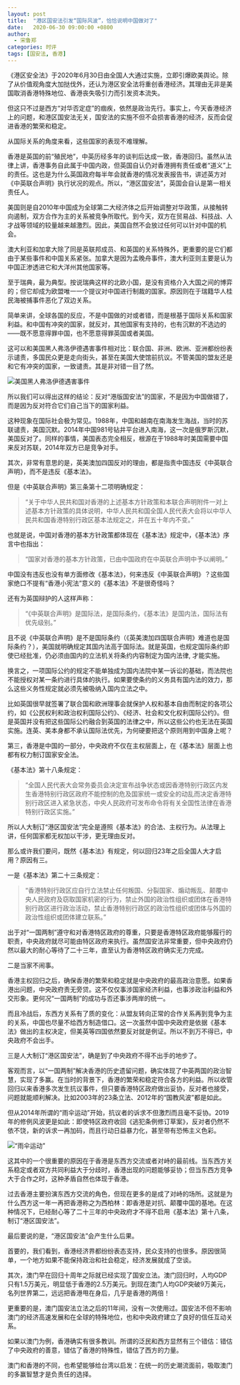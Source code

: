```yaml
---
layout: post
title:  "港区国安法引发“国际风波”，恰恰说明中国做对了"
date:   2020-06-30 09:00:00 +0800
author: 
  - 宋鲁郑
categories: 时评
tags: [国安法, 香港]
---
```

《港区安全法》于2020年6月30日由全国人大通过实施，立即引爆欧美舆论。除了从价值观角度大加挞伐外，还认为港区安全法将重创香港经济。其理由无非是美国取消香港特殊地位、香港丧失吸引力而引发资本流失。

但这只不过是西方“对华否定症”的痼疾，依然是政治先行。事实上，今天香港经济上的问题，和港区国安法无关，国安法的实施不但不会损害香港的经济，反而会促进香港的繁荣和稳定。

从国际关系的角度来看，这些国家的表现不难理解。

香港是英国的前“殖民地”，中英历经多年的谈判后达成一致，香港回归。虽然从法律上讲，香港事务自此属于中国内政，但英国自认仍对香港拥有责任或者“道义”上的责任。这也是为什么英国政府每半年会就香港的情况发表报告书，讲述英方对《中英联合声明》执行状况的观点。所以，“港区国安法”，英国会自认是第一相关责任人。

美国则是自2010年中国成为全球第二大经济体之后开始调整对华政策，从接触转向遏制，双方合作为主的关系被竞争所取代。到今天，双方在贸易战、科技战、人才战等领域的较量越来越激烈。因此，美国自然不会放过任何可以针对中国的机会。

澳大利亚和加拿大除了同是英联邦成员、和英国的关系特殊外，更重要的是它们都由于某些事件和中国关系紧张。加拿大是因为孟晚舟事件，澳大利亚则主要是认为中国正渗透进它和大洋州其他国家等。

至于瑞典，最为典型。按说瑞典这样的北欧小国，是没有资格介入大国之间的博弈的；但它却成为欧盟唯一一个提议对中国进行制裁的国家。原因则在于瑞籍华人桂民海被捕事件恶化了双边关系。

简单来讲，全球各国的反应，不是中国做的对或者错，而是根基于国际关系和国家利益。和中国有冲突的国家，就反对，其他国家有支持的，也有沉默的不选边的——既不愿意得罪中国，也不愿意得罪英国或者美国。

这可以和美国黑人弗洛伊德遇害事件相对比：联合国、非洲、欧洲、亚洲都纷纷表示谴责，多国民众更是走向街头，甚至在美国大使馆前抗议。不管美国的盟友还是和它有冲突的国家，一致谴责。其是非对错一目了然。

![美国黑人弗洛伊德遇害事件]({{site.url}}/assets/images/20200629171645260.gif)  

所以我们可以得出这样的结论：反对“港版国安法”的国家，不是因为中国做错了，而是因为反对符合它们自己当下的国家利益。

这种现象在国际社会极为常见。1988年，中国和越南在南海发生海战，当时的苏联谴责，美国沉默。2014年中国981号钻井平台进入南海，这一次是俄罗斯沉默，美国反对了。同样的事情，美国表态完全相反，根源在于1988年时美国需要中国来反对苏联，2014年双方已是竞争对手。

其次，非常有意思的是，英美澳加四国反对的理由，都是指责中国违反《中英联合声明》，而不是违反《基本法》。

但是《中英联合声明》第三条第十二项明确规定：

> “关于中华人民共和国对香港的上述基本方针政策和本联合声明附件一对上述基本方针政策的具体说明，中华人民共和国全国人民代表大会将以中华人民共和国香港特别行政区基本法规定之，并在五十年内不变。” 

也就是说，中国对香港的基本方针政策都体现在《基本法》规定中，《基本法》序言中也指出：

> “国家对香港的基本方针政策，已由中国政府在中英联合声明中予以阐明。”

中国没有违反也没有单方面修改《基本法》，何来违反《中英联合声明》？这些国家绝口不提有“香港小宪法”意义的《基本法》不是很奇怪吗？

还有为英国辩护的人这样声称：

> “《中英联合声明》是国际法，是国际条约，《基本法》是国内法，国际法有优先级别。”

且不说《中英联合声明》是不是国际条约（《英美澳加四国联合声明》难道也是国际条约？），美国就明确规定其国内法高于国际法。就是英国，也规定国际条约即使已经批准，仍必须由国内的立法机关将条约内容制定为国内法律, 才能实施。

换言之，一项国际公约的规定不能单独成为国内法院中某一诉讼的基础，而法院也不能授权对某一条约进行具体的执行。如果要使条约的义务具有国内法的效力，那么这些义务性规定就必须先被吸纳入国内立法之中。

比如英国很早就签署了联合国和欧洲理事会就保护人权和基本自由而制定的各项公约，如《公民权利和政治权利国际公约》、《经济、社会和文化权利国际公约》。但是英国并没有把这些国际公约融合到英国的法律之中，所以这些公约也无法在英国实施。连英、美本身都不承认国际法优先，为何硬要把这个原则用到中国身上呢？

第三，香港是中国的一部分，中央政府不仅在主权层面上，在《基本法》层面上也都有权力制订国家安全法。

《基本法》第十八条规定：

> “全国人民代表大会常务委员会决定宣布战争状态或因香港特别行政区内发生香港特别行政区政府不能控制的危及国家统一或安全的动乱而决定香港特别行政区进入紧急状态，中央人民政府可发布命令将有关全国性法律在香港特别行政区实施。”

所以人大制订“港区国安法”完全是遵照《基本法》的合法、主权行为。从法理上讲，任何国家都无权加以干涉，更无理由反对。

那么或许我们要问，既然《基本法》有规定，何以回归23年之后全国人大才启用？原因有三。

一是《基本法》第二十三条规定：

> “香港特别行政区应自行立法禁止任何叛国、分裂国家、煽动叛乱、颠覆中央人民政府及窃取国家机密的行为，禁止外国的政治性组织或团体在香港特别行政区进行政治活动，禁止香港特别行政区的政治性组织或团体与外国的政治性组织或团体建立联系。”

出于对“一国两制”遵守和对香港特区政府的尊重，只要是香港特区政府能够履行的职责，中央政府就尽可能由特区政府来执行。虽然国安法非常重要，但中央政府仍然以最大的耐心等待了二十三年，直至认为香港特区政府确实无力完成。

二是当家不闹事。

香港主权回归之后，确保香港的繁荣和稳定就是中央政府的最高政治意愿。如果香港出问题，中央政府责无旁贷。这不仅仅事涉国家经济利益，也事涉政治利益和外交形象。更何况“一国两制”的成功与否还事涉两岸的统一。

而且冷战后，东西方关系有了质的变化：从盟友转向正常的合作关系再到竞争为主的关系，中国也尽量不给西方制造借口。这一次虽然中国中央政府是依据《基本法》做出的主权决定，但美英等四国依然要反对就是例证。所以不到万不得已，中央政府不会出手。

三是人大制订“港区国安法”，确是到了中央政府不得不出手的地步了。

客观而言，以“一国两制”解决香港的历史遗留问题，确实体现了中英两国的政治智慧，实现了多赢。在当时的背景下，香港的繁荣和稳定符合各方的利益。所以收管回归以来香港多次发生抗议事件，但只要香港特区政府做出妥协，反对者也接受，问题就能顺利解决。比如2003年的23条立法、2012年的“国教风波”都是如此。

但从2014年所谓的“雨伞运动”开始，抗议者的诉求不但激烈而且毫不妥协。2019年的修例风波更是如此：即使特区政府收回《逃犯条例修订草案》，反对者仍然不依不饶，新的诉求一再加码，而且行动日益暴力化，甚至带有恐怖主义色彩。

![“雨伞运动”]({{site.url}}/assets/images/20200629172304773.gif)  

这其中的一个很重要的原因在于香港是东西方交流或者对峙的最前线。当东西方关系稳定或者双方共同利益大于分歧时，香港出现的问题能够妥协；但当东西方竞争大于合作之时，这种矛盾自然也体现于香港。

过去香港主要扮演东西方交流的角色，但现在更多的是成了对峙的场所。这就是为什么西方这一年一再把香港称之为西柏林：即香港是对抗、颠覆中国的基地。在这种情况下，已经耐心等了二十三年的中央政府才不得不启用《基本法》第十八条，制订“港区国安法”。

最后要说的是，“港区国安法”会产生什么后果。

首要的，我们看到，香港经济界都纷纷表态支持，民众支持的也很多。原因很简单，一个地方如果不能保持政治和社会稳定，经济发展就成了空谈。

其次，澳门早在回归十周年之际就已经实现了国安立法。澳门回归时，人均GDP只有1.5万美元，明显低于香港的2.5万美元。到现在澳门人均GDP突破9万美元，名列世界第二，远远把香港甩在身后，几乎是香港的两倍！

更重要的是，澳门国安法立法之后的11年间，没有一次使用过。国安法不但不影响澳门的经济高速发展和在全球的特殊地位，也和中央政府建立了良好的信任互动关系。

如果以澳门为例，香港确实有很多教训。所谓的泛民和西方显然有三个错估：错估了中央政府的善意，错估了香港的特殊性，错估了西方的力量。

澳门和香港的不同，也希望能够给台湾以启发：在统一的历史潮流面前，吸取澳门的多赢智慧才是负责任的选择。